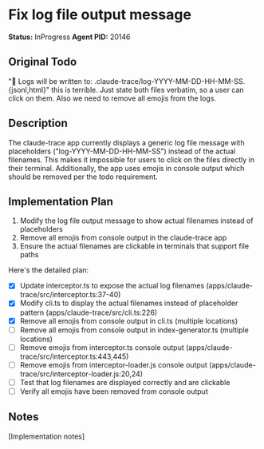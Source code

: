 # Fix log file output message
**Status:** InProgress
**Agent PID:** 20146

## Original Todo
"📁 Logs will be written to: .claude-trace/log-YYYY-MM-DD-HH-MM-SS.{jsonl,html}" this is terrible. Just state both files verbatim, so a user can click on them. Also we need to remove all emojis from the logs.

## Description
The claude-trace app currently displays a generic log file message with placeholders ("log-YYYY-MM-DD-HH-MM-SS") instead of the actual filenames. This makes it impossible for users to click on the files directly in their terminal. Additionally, the app uses emojis in console output which should be removed per the todo requirement.

## Implementation Plan
1. Modify the log file output message to show actual filenames instead of placeholders
2. Remove all emojis from console output in the claude-trace app
3. Ensure the actual filenames are clickable in terminals that support file paths

Here's the detailed plan:

- [x] Update interceptor.ts to expose the actual log filenames (apps/claude-trace/src/interceptor.ts:37-40)
- [x] Modify cli.ts to display the actual filenames instead of placeholder pattern (apps/claude-trace/src/cli.ts:226)
- [x] Remove all emojis from console output in cli.ts (multiple locations)
- [ ] Remove all emojis from console output in index-generator.ts (multiple locations)
- [ ] Remove emojis from interceptor.ts console output (apps/claude-trace/src/interceptor.ts:443,445)
- [ ] Remove emojis from interceptor-loader.js console output (apps/claude-trace/src/interceptor-loader.js:20,24)
- [ ] Test that log filenames are displayed correctly and are clickable
- [ ] Verify all emojis have been removed from console output

## Notes
[Implementation notes]